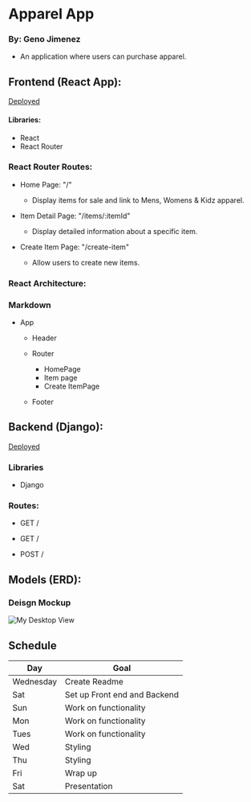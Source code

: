 # Apparel App
### **By:** Geno Jimenez
+ An application where users can purchase
apparel.
## **Frontend (React App):**

[Deployed]()

#### Libraries:
- React
- React Router

### React Router Routes:
- Home Page: "/"
  - Display items for sale and link to Mens, Womens & Kidz apparel.

- Item Detail Page: "/items/:itemId"
  - Display detailed information about a specific item.

- Create Item Page: "/create-item"
  - Allow users to create new items.

### React Architecture:
### Markdown

- App
  - Header

  - Router
    - HomePage
    - Item page
    - Create ItemPage

  - Footer



 ## **Backend (Django):**
 [Deployed]()
###  Libraries

- Django

### **Routes:**
- GET /

- GET /

- POST /



## Models (ERD):




### Deisgn Mockup
![My Desktop View](https://imgur.com/gQ9AkBA.png)


## Schedule

|Day | Goal | 
|----|------|
|Wednesday| Create Readme | |
| Sat|  Set up Front end and Backend ||
| Sun | Work on functionality ||
|Mon| Work on functionality  ||
| Tues |Work on functionality ||
| Wed | Styling||
|Thu | Styling ||	
|Fri | Wrap up||
|Sat| Presentation ||
